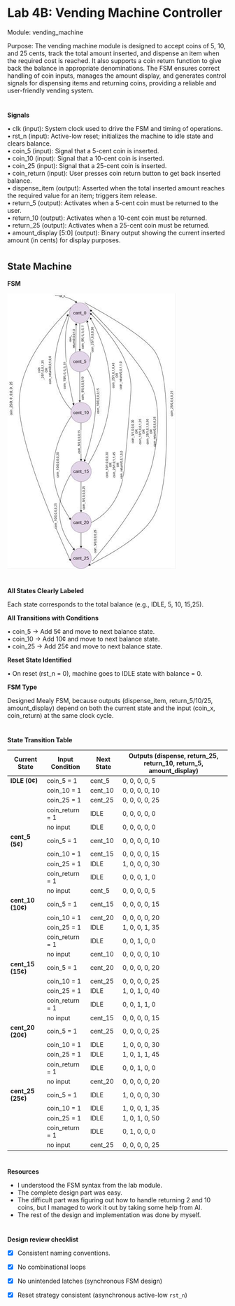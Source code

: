 # Lab 4B: Vending Machine Controller  

Module: vending_machine 

Purpose: The vending machine module is designed to accept coins of 5, 10, and 25 cents, track the total amount inserted, and dispense an item when the required cost is reached. It also supports a coin return function to give back the balance in appropriate denominations. The FSM ensures correct handling of coin inputs, manages the amount display, and generates control signals for dispensing items and returning coins, providing a reliable and user-friendly vending system. 
#
**Signals**

•	clk (input): System clock used to drive the FSM and timing of operations.   
•	rst_n (input): Active-low reset; initializes the machine to idle state and clears balance.   
•	coin_5 (input): Signal that a 5-cent coin is inserted.   
•	coin_10 (input): Signal that a 10-cent coin is inserted.   
•	coin_25 (input): Signal that a 25-cent coin is inserted.   
•	coin_return (input): User presses coin return button to get back inserted balance.   
•	dispense_item (output): Asserted when the total inserted amount reaches the required value for an item; triggers item release.   
•	return_5 (output): Activates when a 5-cent coin must be returned to the user.   
•	return_10 (output): Activates when a 10-cent coin must be returned.   
•	return_25 (output): Activates when a 25-cent coin must be returned.   
•	amount_display [5:0] (output): Binary output showing the current inserted amount (in cents) for display purposes.   
#
## State Machine
**FSM**

![Alt text](FSM.jpg)
#
**All States Clearly Labeled** 

Each state corresponds to the total balance (e.g., IDLE, 5, 10, 15,25). 

**All Transitions with Conditions**

•	coin_5 → Add 5¢ and move to next balance state.   
•	coin_10 → Add 10¢ and move to next balance state.   
•	coin_25 → Add 25¢ and move to next balance state.   
 
**Reset State Identified**   

•	On reset (rst_n = 0), machine goes to IDLE state with balance = 0.

**FSM Type**   

Designed  Mealy FSM, because outputs (dispense_item, return_5/10/25, amount_display) depend on both the current state and the input (coin_x, coin_return) at the same clock cycle. 

#

**State Transition Table**


| Current State | Input Condition | Next State | Outputs (dispense, return_25, return_10, return_5, amount_display) |
|---------------|-----------------|------------|-------------------------------------------------------------------|
| **IDLE (0¢)** | coin_5 = 1      | cent_5     | 0, 0, 0, 0, 5  |
|               | coin_10 = 1     | cent_10    | 0, 0, 0, 0, 10 |
|               | coin_25 = 1     | cent_25    | 0, 0, 0, 0, 25 |
|               | coin_return = 1 | IDLE       | 0, 0, 0, 0, 0  |
|               | no input        | IDLE       | 0, 0, 0, 0, 0  |
| **cent_5 (5¢)** | coin_5 = 1    | cent_10    | 0, 0, 0, 0, 10 |
|               | coin_10 = 1     | cent_15    | 0, 0, 0, 0, 15 |
|               | coin_25 = 1     | IDLE       | 1, 0, 0, 0, 30 |
|               | coin_return = 1 | IDLE       | 0, 0, 0, 1, 0  |
|               | no input        | cent_5     | 0, 0, 0, 0, 5  |
| **cent_10 (10¢)** | coin_5 = 1  | cent_15    | 0, 0, 0, 0, 15 |
|               | coin_10 = 1     | cent_20    | 0, 0, 0, 0, 20 |
|               | coin_25 = 1     | IDLE       | 1, 0, 0, 1, 35 |
|               | coin_return = 1 | IDLE       | 0, 0, 1, 0, 0  |
|               | no input        | cent_10    | 0, 0, 0, 0, 10 |
| **cent_15 (15¢)** | coin_5 = 1  | cent_20    | 0, 0, 0, 0, 20 |
|               | coin_10 = 1     | cent_25    | 0, 0, 0, 0, 25 |
|               | coin_25 = 1     | IDLE       | 1, 0, 1, 0, 40 |
|               | coin_return = 1 | IDLE       | 0, 0, 1, 1, 0  |
|               | no input        | cent_15    | 0, 0, 0, 0, 15 |
| **cent_20 (20¢)** | coin_5 = 1  | cent_25    | 0, 0, 0, 0, 25 |
|               | coin_10 = 1     | IDLE       | 1, 0, 0, 0, 30 |
|               | coin_25 = 1     | IDLE       | 1, 0, 1, 1, 45 |
|               | coin_return = 1 | IDLE       | 0, 0, 1, 0, 0  |
|               | no input        | cent_20    | 0, 0, 0, 0, 20 |
| **cent_25 (25¢)** | coin_5 = 1  | IDLE       | 1, 0, 0, 0, 30 |
|               | coin_10 = 1     | IDLE       | 1, 0, 0, 1, 35 |
|               | coin_25 = 1     | IDLE       | 1, 0, 1, 0, 50 |
|               | coin_return = 1 | IDLE       | 0, 1, 0, 0, 0  |
|               | no input        | cent_25    | 0, 0, 0, 0, 25 |

#
**Resources**


- I understood the FSM syntax from the lab module.  
- The complete design part was easy.  
- The difficult part was figuring out how to handle returning 2 and 10 coins, but I managed to work it out by taking some help from AI.  
- The rest of the design and implementation was done by myself.  
#
**Design review checklist**

- [x] Consistent naming conventions.
- [x] No combinational loops  
- [x]  No unintended latches (synchronous FSM design)  
- [x] Reset strategy consistent (asynchronous active-low `rst_n`)  
 